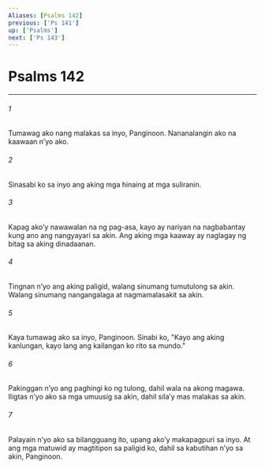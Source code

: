 ```yaml
---
Aliases: [Psalms 142]
previous: ['Ps 141']
up: ['Psalms']
next: ['Ps 143']
---
```

# Psalms 142

***

###### 1
Tumawag ako nang malakas sa inyo, Panginoon. Nananalangin ako na kaawaan nʼyo ako. 

###### 2
Sinasabi ko sa inyo ang aking mga hinaing at mga suliranin. 

###### 3
Kapag akoʼy nawawalan na ng pag-asa, kayo ay nariyan na nagbabantay kung ano ang nangyayari sa akin. Ang aking mga kaaway ay naglagay ng bitag sa aking dinadaanan. 

###### 4
Tingnan nʼyo ang aking paligid, walang sinumang tumutulong sa akin. Walang sinumang nangangalaga at nagmamalasakit sa akin. 

###### 5
Kaya tumawag ako sa inyo, Panginoon. Sinabi ko, "Kayo ang aking kanlungan, kayo lang ang kailangan ko rito sa mundo." 

###### 6
Pakinggan nʼyo ang paghingi ko ng tulong, dahil wala na akong magawa. Iligtas nʼyo ako sa mga umuusig sa akin, dahil silaʼy mas malakas sa akin. 

###### 7
Palayain nʼyo ako sa bilangguang ito, upang akoʼy makapagpuri sa inyo. At ang mga matuwid ay magtitipon sa paligid ko, dahil sa kabutihan nʼyo sa akin, Panginoon.
